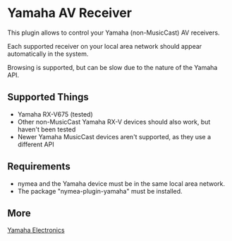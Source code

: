 # Yamaha AV Receiver

This plugin allows to control your Yamaha (non-MusicCast) AV receivers.

Each supported receiver on your local area network should appear automatically in the system.

Browsing is supported, but can be slow due to the nature of the Yamaha API. 

## Supported Things

* Yamaha RX-V675 (tested)
* Other non-MusicCast Yamaha RX-V devices should also work, but haven't been tested
* Newer Yamaha MusicCast devices aren't supported, as they use a different API

## Requirements

* nymea and the Yamaha device must be in the same local area network.
* The package "nymea-plugin-yamaha" must be installed.

## More

 [Yamaha Electronics](https://www.yamaha.com/en/) 

